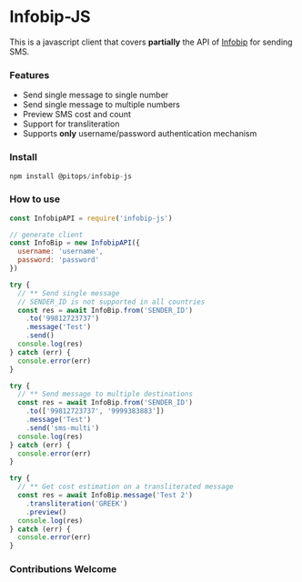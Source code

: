 # Infobip-JS

This is a javascript client that covers **partially** the API of [Infobip](https://infobip.com) for sending SMS.

### Features

- Send single message to single number
- Send single message to multiple numbers
- Preview SMS cost and count
- Support for transliteration
- Supports **only** username/password authentication mechanism

### Install

```javascript
npm install @pitops/infobip-js
```

### How to use

```javascript
const InfobipAPI = require('infobip-js')

// generate client
const InfoBip = new InfobipAPI({
  username: 'username',
  password: 'password'
})

try {
  // ** Send single message
  // SENDER_ID is not supported in all countries
  const res = await InfoBip.from('SENDER_ID')
    .to('99812723737')
    .message('Test')
    .send()
  console.log(res)
} catch (err) {
  console.error(err)
}

try {
  // ** Send message to multiple destinations
  const res = await InfoBip.from('SENDER_ID')
    .to(['99812723737', '9999383883'])
    .message('Test')
    .send('sms-multi')
  console.log(res)
} catch (err) {
  console.error(err)
}

try {
  // ** Get cost estimation on a transliterated message
  const res = await InfoBip.message('Test 2')
    .transliteration('GREEK')
    .preview()
  console.log(res)
} catch (err) {
  console.error(err)
}
```

### Contributions Welcome
